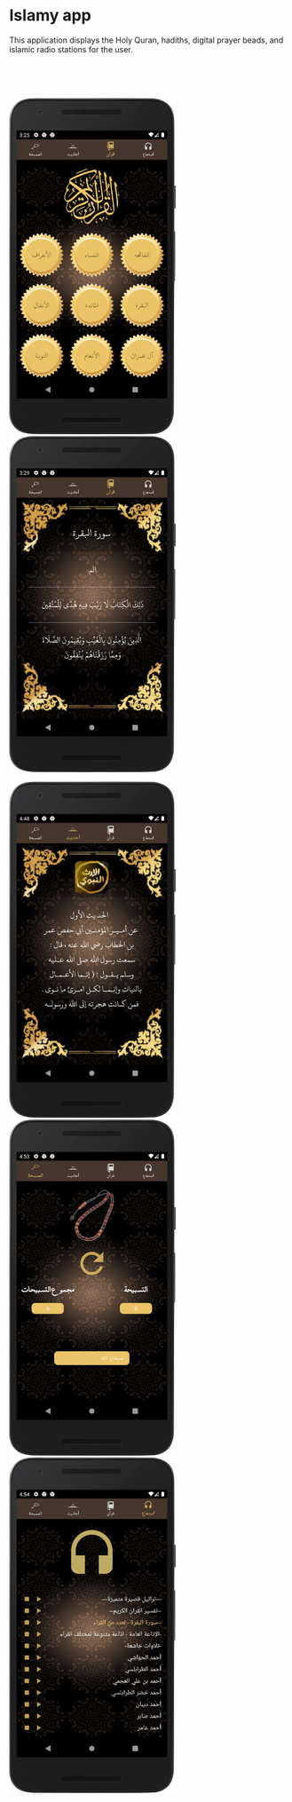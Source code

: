 # Islamy app
<p>
  This application displays the Holy Quran, hadiths, digital prayer beads, and islamic radio stations for the user.
</p>

<br/>
<br/>
<br/>

<img src = "screenshots/1.png" width = 300 /> <img src = "screenshots/2.png" width = 300 />

<img src = "screenshots/3.png" width = 300 />

<img src = "screenshots/4.png" width = 300 />

<img src = "screenshots/5.png" width = 300 />
